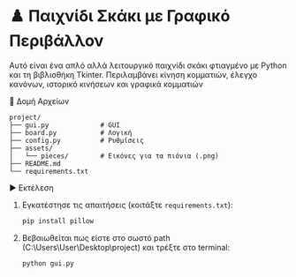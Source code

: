 # ♟️ Παιχνίδι Σκάκι με Γραφικό Περιβάλλον

Αυτό είναι ένα απλό αλλά λειτουργικό παιχνίδι σκάκι φτιαγμένο με Python και τη βιβλιοθήκη Tkinter. Περιλαμβάνει κίνηση κομματιών, έλεγχο κανόνων, ιστορικό κινήσεων και γραφικά κομματιών


📁 Δομή Αρχείων

```
project/
├── gui.py             # GUI
├── board.py           # Λογική
├── config.py          # Ρυθμίσεις
├── assets/
│   └── pieces/        # Εικόνες για τα πιόνια (.png)
├── README.md
└── requirements.txt
```

▶️ Εκτέλεση

1. Εγκατέστησε τις απαιτήσεις (κοιτάξτε `requirements.txt`):
    ```bash
    pip install pillow
    ```

2. Βεβαιωθείται πως είστε στο σωστό path (C:\Users\User\Desktop\project) και τρέξτε στο terminal:
    ```bash
    python gui.py
    ```